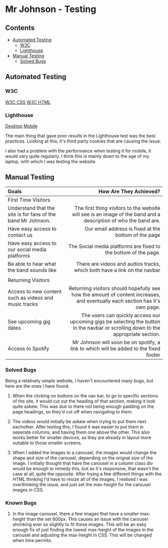 # Mr Johnson - Testing

## Contents

* [Automated Testing](#automated-testing)
    * [W3C](#w3c)
    * [Lighthouse](#lighthouse)
* [Manual Testing](#manual-testing)
    * [Solved Bugs](#solved-bugs)

## Automated Testing

### W3C

[W3C CSS](assets/readme/w3c-css.jpg)
[W3C HTML](assets/readme/w3c-html.jpg)

### Lighthouse

[Desktop](assets/readme/lighthouse-desktop.jpg)
[Mobile](assets/readme/lighthouse-mobile.jpg)

The main thing that gave poor results in the Lighthouse test was the best practices. Looking at this, it's third party cookies that are causing the issue.

I also had a problem with the performance when testing it for mobile, it would vary quite regularly. I think  this is mainly down to the age of my laptop, with which I was testing the website.

## Manual Testing

| Goals | How Are They Achieved? |
| :--- | ---: |
| First Time Visitors |
| Understand that the site is for fans of the band Mr Johnson. | The first thing visitors to the website will see is an image of the band and a description of who the band are. |
| Have easy access to contact us | Our email address is fixed at the bottom of the page |
| Have easy access to our social media platforms | The Social media platforms are fixed to the bottom of the page. |
| Be able to hear what the band sounds like | There are videos and audios tracks, which both have a link on the navbar |
| | |
| Returning Visitors |
| Access to new content such as videos and music tracks | Returning visitors should hopefully see how the amount of content increases, and eventually each section has it's own page. |
| See upcoming gig dates | The users can quickly access our upcoming gigs be selecting the button in the navbar or scrolling down to the appropriate section. |
| Access to Spotify | Mr Johnson will soon be on spotify, a link to which will be added to the fixed footer |

### Solved Bugs

Being a relatively simple website, I haven't encountered many bugs, but here are the ones I have found.

1. When the clicking on buttons on the nav bar, to go to specific sections of the site, it would cut out the heading of that section, making it look quite askew. This was due to there not being enough padding on the page headings, so they'd cut off when navigating to them.

2. The videos would initially be askew when trying to put them next eachother. After testing this, I found it was easier to put them in seperate columns, and having them one above the other. This also works better for smaller devices, as they are already in layout more suitable to those smaller screens.

3. When I added the images to a carousel, the images would change the shape and size of the carousel, depending on the orignal size of the image. I initially thought that have the carousel in a column class div would be enough to remedy this, but as it's responsive, that wasn't the case at all, quite the opposite. After trying a few different things with the HTML thinking I'd have to resize all of the images, I realised I was overthinking the issue, and just set the max-height for the carousel images in CSS.

### Known Bugs

1. In the image carousel, there a few images that have a smaller max-height than the set 600px. This causes an issue with the carousel shrinking ever so slightly to fit these images. This will be an easy enough fix of just finding the lowest max-height of the images in the carousel and adjusting the max-height in CSS. This will be changed when time permits.